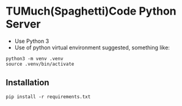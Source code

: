 # TUMuch(Spaghetti)Code Python Server

- Use Python 3
- Use of python virtual environment suggested, something like:

```
python3 -m venv .venv
source .venv/bin/activate
```

## Installation

```
pip install -r requirements.txt
```